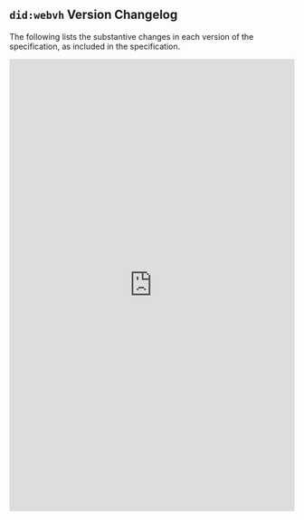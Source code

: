 ## `did:webvh` Version Changelog

The following lists the substantive changes in each version of the
specification, as included in the specification.

<iframe src="https://identity.foundation/didwebvh/#didwebvh-version-changelog" width="100%" height="800" frameborder="0"></iframe>
